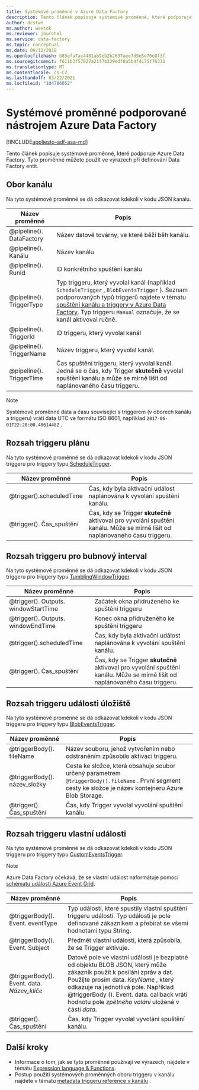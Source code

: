 ```yaml
---
title: Systémové proměnné v Azure Data Factory
description: Tento článek popisuje systémové proměnné, které podporuje Azure Data Factory. Tyto proměnné můžete použít ve výrazech při definování Data Factory entit.
author: dcstwh
ms.author: weetok
ms.reviewer: jburchel
ms.service: data-factory
ms.topic: conceptual
ms.date: 06/12/2018
ms.openlocfilehash: b85efa7ac4481ab9eb2b2637aee7d9e5e76e8f3f
ms.sourcegitcommit: f611b3f57027a21f7b229edf8a5b4f4c75f76331
ms.translationtype: MT
ms.contentlocale: cs-CZ
ms.lasthandoff: 03/22/2021
ms.locfileid: "104786052"
---
```

# <a name="system-variables-supported-by-azure-data-factory"></a>Systémové proměnné podporované nástrojem Azure Data Factory

[!INCLUDE[appliesto-adf-asa-md](includes/appliesto-adf-asa-md.md)]

Tento článek popisuje systémové proměnné, které podporuje Azure Data Factory. Tyto proměnné můžete použít ve výrazech při definování Data Factory entit.

## <a name="pipeline-scope"></a>Obor kanálu

Na tyto systémové proměnné se dá odkazovat kdekoli v kódu JSON kanálu.

| Název proměnné | Popis |
| --- | --- |
| @pipeline(). DataFactory |Název datové továrny, ve které běží běh kanálu. |
| @pipeline(). Kanálu |Název kanálu |
| @pipeline(). RunId |ID konkrétního spuštění kanálu |
| @pipeline(). TriggerType |Typ triggeru, který vyvolal kanál (například `ScheduleTrigger` , `BlobEventsTrigger` ). Seznam podporovaných typů triggerů najdete v tématu [spuštění kanálu a triggery v Azure Data Factory](concepts-pipeline-execution-triggers.md). Typ triggeru `Manual` označuje, že se kanál aktivoval ručně. |
| @pipeline(). TriggerId|ID triggeru, který vyvolal kanál |
| @pipeline(). TriggerName|Název triggeru, který vyvolal kanál. |
| @pipeline(). TriggerTime|Čas spuštění triggeru, který vyvolal kanál. Jedná se o čas, kdy Trigger **skutečně** vyvolal spuštění kanálu a může se mírně lišit od naplánovaného času triggeru.  |

>[!NOTE]
>Systémové proměnné data a času související s triggerem (v oborech kanálu a triggeru) vrátí data UTC ve formátu ISO 8601, například `2017-06-01T22:20:00.4061448Z` .

## <a name="schedule-trigger-scope"></a>Rozsah triggeru plánu

Na tyto systémové proměnné se dá odkazovat kdekoli v kódu JSON triggeru pro triggery typu [ScheduleTrigger](concepts-pipeline-execution-triggers.md#schedule-trigger).

| Název proměnné | Popis |
| --- | --- |
| @trigger().scheduledTime |Čas, kdy byla aktivační událost naplánována k vyvolání spuštění kanálu. |
| @trigger(). Čas_spuštění |Čas, kdy se Trigger **skutečně** aktivoval pro vyvolání spuštění kanálu. Může se mírně lišit od naplánovaného času triggeru. |

## <a name="tumbling-window-trigger-scope"></a>Rozsah triggeru pro bubnový interval

Na tyto systémové proměnné se dá odkazovat kdekoli v kódu JSON triggeru pro triggery typu [TumblingWindowTrigger](concepts-pipeline-execution-triggers.md#tumbling-window-trigger).

| Název proměnné | Popis |
| --- | --- |
| @trigger(). Outputs. windowStartTime |Začátek okna přidruženého ke spuštění triggeru |
| @trigger(). Outputs. windowEndTime |Konec okna přidruženého ke spuštění triggeru |
| @trigger().scheduledTime |Čas, kdy byla aktivační událost naplánována k vyvolání spuštění kanálu. |
| @trigger(). Čas_spuštění |Čas, kdy se Trigger **skutečně** aktivoval pro vyvolání spuštění kanálu. Může se mírně lišit od naplánovaného času triggeru. |

## <a name="storage-event-trigger-scope"></a>Rozsah triggeru události úložiště

Na tyto systémové proměnné se dá odkazovat kdekoli v kódu JSON triggeru pro triggery typu [BlobEventsTrigger](concepts-pipeline-execution-triggers.md#event-based-trigger).

| Název proměnné | Popis |
| --- | --- |
| @triggerBody(). fileName  |Název souboru, jehož vytvořením nebo odstraněním způsobilo aktivaci triggeru.   |
| @triggerBody(). název_složky  |Cesta ke složce, která obsahuje soubor určený parametrem `@triggerBody().fileName` . První segment cesty ke složce je název kontejneru Azure Blob Storage.  |
| @trigger(). Čas_spuštění |Čas, kdy Trigger vyvolal vyvolání spuštění kanálu. |

## <a name="custom-event-trigger-scope"></a>Rozsah triggeru vlastní události

Na tyto systémové proměnné se dá odkazovat kdekoli v kódu JSON triggeru pro triggery typu [CustomEventsTrigger](concepts-pipeline-execution-triggers.md#event-based-trigger).

>[!NOTE]
>Azure Data Factory očekává, že se vlastní událost naformátuje pomocí [schématu události Azure Event Grid](../event-grid/event-schema.md).

| Název proměnné | Popis
| --- | --- |
| @triggerBody(). Event. eventType | Typ událostí, které spustily vlastní spuštění triggeru událostí. Typ události je pole definované zákazníkem a přebírat se všemi hodnotami typu String. |
| @triggerBody(). Event. Subject | Předmět vlastní události, která způsobila, že se Trigger aktivuje. |
| @triggerBody(). Event. data. _Název_klíče_ | Datové pole ve vlastní události je bezplatné od objektu BLOB JSON, který může zákazník použít k posílání zpráv a dat. Použijte prosím data. _KeyName_ , který odkazuje na jednotlivá pole. Například @triggerBody (). Event. data. callback vrátí hodnotu pole _zpětného volání_ uložené v části _data_. |
| @trigger(). Čas_spuštění | Čas, kdy Trigger vyvolal vyvolání spuštění kanálu. |

## <a name="next-steps"></a>Další kroky

* Informace o tom, jak se tyto proměnné používají ve výrazech, najdete v tématu [Expression language & Functions](control-flow-expression-language-functions.md).
* Postup použití systémových proměnných oboru triggeru v kanálu najdete v tématu [metadata triggeru reference v kanálu](how-to-use-trigger-parameterization.md) .
